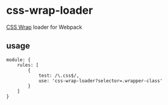 # css-wrap-loader
[CSS Wrap](https://github.com/benignware/css-wrap) loader for Webpack

## usage

```
module: {
    rules: [
        {
            test: /\.css$/,
            use: 'css-wrap-loader?selector=.wrapper-class'
        }
    ]
}
```